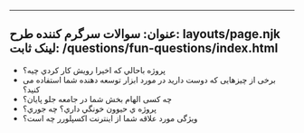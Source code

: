 ***

## عنوان: سوالات سرگرم کننده&#xA;طرح: layouts/page.njk&#xA;لینک ثابت: /questions/fun-questions/index.html

*   پروژه باحالي که اخيرا رويش کار کردي چيه؟
*   برخی از چیزهایی که دوست دارید در مورد ابزار توسعه دهنده شما استفاده می کنید؟
*   چه کسی الهام بخش شما در جامعه جلو پایان؟
*   پروژه ي حيوون خونگي داري؟ چه جوري؟
*   ویژگی مورد علاقه شما از اینترنت اکسپلورر چه است؟
